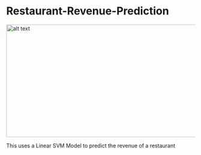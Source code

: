 # Restaurant-Revenue-Prediction

<img src="https://im1.dineout.co.in/images/uploads/restaurant/sharpen/4/v/d/p48165-15400219735bcaded5e3c2b.jpg?tr=tr:n-medium" alt="alt text" width="600" height="300">


This uses a Linear SVM Model to predict the revenue of a restaurant
